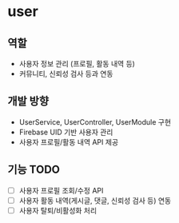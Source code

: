 # user

## 역할
- 사용자 정보 관리 (프로필, 활동 내역 등)
- 커뮤니티, 신뢰성 검사 등과 연동

## 개발 방향
- UserService, UserController, UserModule 구현
- Firebase UID 기반 사용자 관리
- 사용자 프로필/활동 내역 API 제공

## 기능 TODO
- [ ] 사용자 프로필 조회/수정 API
- [ ] 사용자 활동 내역(게시글, 댓글, 신뢰성 검사 등) 연동
- [ ] 사용자 탈퇴/비활성화 처리

